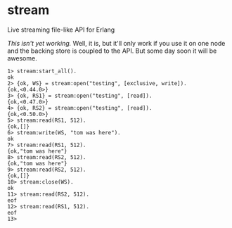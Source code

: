 stream
======

Live streaming file-like API for Erlang

*This isn't yet working.*
Well, it is, but it'll only work if you use it on one node and the backing store is coupled to the API.
But some day soon it will be awesome.


```
1> stream:start_all().
ok
2> {ok, WS} = stream:open("testing", [exclusive, write]).
{ok,<0.44.0>}
3> {ok, RS1} = stream:open("testing", [read]).           
{ok,<0.47.0>}
4> {ok, RS2} = stream:open("testing", [read]).
{ok,<0.50.0>}
5> stream:read(RS1, 512).
{ok,[]}
6> stream:write(WS, "tom was here").
ok
7> stream:read(RS1, 512).           
{ok,"tom was here"}
8> stream:read(RS2, 512).
{ok,"tom was here"}
9> stream:read(RS2, 512).
{ok,[]}
10> stream:close(WS).
ok
11> stream:read(RS2, 512).
eof
12> stream:read(RS1, 512).
eof
13>
```
